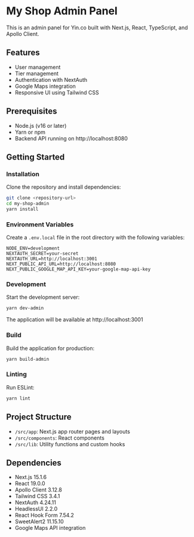 # My Shop Admin Panel

This is an admin panel for Yin.co built with Next.js, React, TypeScript, and Apollo Client.

## Features

- User management
- Tier management
- Authentication with NextAuth
- Google Maps integration
- Responsive UI using Tailwind CSS

## Prerequisites

- Node.js (v16 or later)
- Yarn or npm
- Backend API running on http://localhost:8080

## Getting Started

### Installation

Clone the repository and install dependencies:

```bash
git clone <repository-url>
cd my-shop-admin
yarn install
```

### Environment Variables

Create a `.env.local` file in the root directory with the following variables:

```
NODE_ENV=development
NEXTAUTH_SECRET=your-secret
NEXTAUTH_URL=http://localhost:3001
NEXT_PUBLIC_API_URL=http://localhost:8080
NEXT_PUBLIC_GOOGLE_MAP_API_KEY=your-google-map-api-key
```

### Development

Start the development server:

```bash
yarn dev-admin
```

The application will be available at http://localhost:3001

### Build

Build the application for production:

```bash
yarn build-admin
```

### Linting

Run ESLint:

```bash
yarn lint
```

## Project Structure

- `/src/app`: Next.js app router pages and layouts
- `/src/components`: React components
- `/src/lib`: Utility functions and custom hooks

## Dependencies

- Next.js 15.1.6
- React 19.0.0
- Apollo Client 3.12.8
- Tailwind CSS 3.4.1
- NextAuth 4.24.11
- HeadlessUI 2.2.0
- React Hook Form 7.54.2
- SweetAlert2 11.15.10
- Google Maps API integration
```
